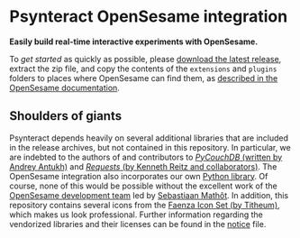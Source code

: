 # Psynteract OpenSesame integration

__Easily build real-time interactive experiments with OpenSesame.__

To *get started* as quickly as possible, please [download the latest release](https://github.com/psynteract/psynteract-os/releases), extract the zip file, and copy the contents of the `extensions` and `plugins` folders to places where OpenSesame can find them, as [described in the OpenSesame documentation](http://osdoc.cogsci.nl/plug-ins/installation/).

## Shoulders of giants

Psynteract depends heavily on several additional libraries that are included in the release archives, but not contained in this repository. In particular, we are indebted to the authors of and contributors to [*PyCouchDB* (written by Andrey Antukh)](https://pycouchdb.readthedocs.org/) and [*Requests* (by Kenneth Reitz and collaborators)](http://python-requests.org/). The OpenSesame integration also incorporates our own [Python library](https://github.com/psynteract/psynteract-py). Of course, none of this would be possible without the excellent work of the [OpenSesame development team](http://osdoc.cogsci.nl/about/) led by [Sebastiaan Mathôt](http://www.cogsci.nl/smathot).
In addition, this repository contains several icons from the [Faenza Icon Set (by Titheum)](http://tiheum.deviantart.com/art/Faenza-Icons-173323228), which makes us look professional. Further information regarding the vendorized libraries and their licenses can be found in the [notice](/NOTICE.md) file.
